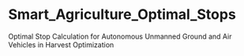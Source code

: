 # Smart_Agriculture_Optimal_Stops
Optimal Stop Calculation for Autonomous Unmanned Ground and Air Vehicles in Harvest Optimization
